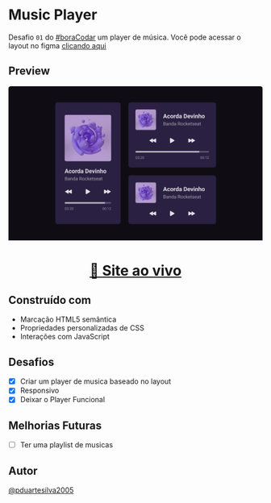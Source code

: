 # Music Player

Desafio `01` do [#boraCodar](https://boracodar.dev/) um player de música.
Você pode acessar o layout no figma [clicando aqui](https://www.figma.com/community/file/1195050524500542670)

## Preview

<div align="center">
  <img src="./.github/cover.jpg" alt="Capa do Projeto"/>
</div>

<div align="center">
  <h1><a href="https://pduartesilva2005.github.io/bora-codar-music-player">👾 Site ao vivo</a></h1>
</div>

## Construído com

- Marcação HTML5 semântica
- Propriedades personalizadas de CSS
- Interações com JavaScript

## Desafios

- [x] Criar um player de musica baseado no layout
- [x] Responsivo
- [x] Deixar o Player Funcional

## Melhorias Futuras

- [ ] Ter uma playlist de musicas

## Autor

[@pduartesilva2005](https://www.linkedin.com/in/pduartesilva2005/)
